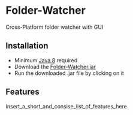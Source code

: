 # Folder-Watcher
Cross-Platform folder watcher with GUI
[ ](https://user-images.githubusercontent.com/59899645/136283343-a13822ff-766a-45e3-8e99-c7dfb3c3d0da.png)

## Installation
 - Minimum [Java 8]() required
 - Download the [Folder-Watcher.jar](Folder-Watcher.jar)
 - Run the downloaded .jar file by clicking on it

## Features
Insert_a_short_and_consise_list_of_features_here

